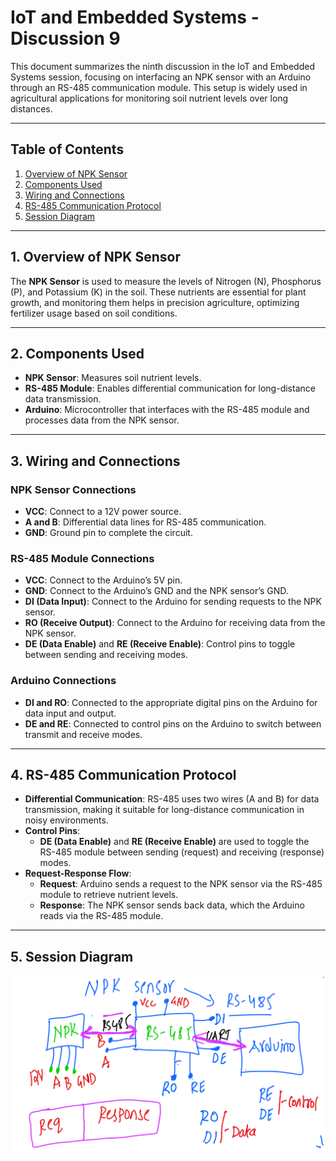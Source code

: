 # IoT and Embedded Systems - Discussion 9

This document summarizes the ninth discussion in the IoT and Embedded Systems session, focusing on interfacing an NPK sensor with an Arduino through an RS-485 communication module. This setup is widely used in agricultural applications for monitoring soil nutrient levels over long distances.

---

## Table of Contents
1. [Overview of NPK Sensor](#overview-of-npk-sensor)
2. [Components Used](#components-used)
3. [Wiring and Connections](#wiring-and-connections)
4. [RS-485 Communication Protocol](#rs-485-communication-protocol)
5. [Session Diagram](#session-diagram)

---

## 1. Overview of NPK Sensor

The **NPK Sensor** is used to measure the levels of Nitrogen (N), Phosphorus (P), and Potassium (K) in the soil. These nutrients are essential for plant growth, and monitoring them helps in precision agriculture, optimizing fertilizer usage based on soil conditions.

---

## 2. Components Used

- **NPK Sensor**: Measures soil nutrient levels.
- **RS-485 Module**: Enables differential communication for long-distance data transmission.
- **Arduino**: Microcontroller that interfaces with the RS-485 module and processes data from the NPK sensor.

---

## 3. Wiring and Connections

### NPK Sensor Connections
- **VCC**: Connect to a 12V power source.
- **A and B**: Differential data lines for RS-485 communication.
- **GND**: Ground pin to complete the circuit.

### RS-485 Module Connections
- **VCC**: Connect to the Arduino’s 5V pin.
- **GND**: Connect to the Arduino’s GND and the NPK sensor’s GND.
- **DI (Data Input)**: Connect to the Arduino for sending requests to the NPK sensor.
- **RO (Receive Output)**: Connect to the Arduino for receiving data from the NPK sensor.
- **DE (Data Enable)** and **RE (Receive Enable)**: Control pins to toggle between sending and receiving modes.

### Arduino Connections
- **DI and RO**: Connected to the appropriate digital pins on the Arduino for data input and output.
- **DE and RE**: Connected to control pins on the Arduino to switch between transmit and receive modes.

---

## 4. RS-485 Communication Protocol

- **Differential Communication**: RS-485 uses two wires (A and B) for data transmission, making it suitable for long-distance communication in noisy environments.
- **Control Pins**:
  - **DE (Data Enable)** and **RE (Receive Enable)** are used to toggle the RS-485 module between sending (request) and receiving (response) modes.
- **Request-Response Flow**:
  - **Request**: Arduino sends a request to the NPK sensor via the RS-485 module to retrieve nutrient levels.
  - **Response**: The NPK sensor sends back data, which the Arduino reads via the RS-485 module.

---

## 5. Session Diagram

![Discussion-9 Diagram](discussion-9.png)

